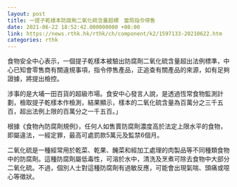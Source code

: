 ```yaml
---
layout: post
title: 一提子乾樣本防腐劑二氧化硫含量超標　當局指令停售
date: 2021-06-22 18:52:42.000000000 +08:00
link: https://news.rthk.hk/rthk/ch/component/k2/1597133-20210622.htm
categories: rthk
---
```


食物安全中心表示，一個提子乾樣本被驗出防腐劑二氧化硫含量超出法例標準，中心已知會零售商有關違規事項，指令停售產品，正追查有關產品的來源，如有足夠證據，將提出檢控。
 
涉事的是大埔一田百貨的超級市場。食安中心發言人說，是透過恆常食物監測計劃，檢取提子乾樣本作檢測，結果顯示，樣本的二氧化硫含量為百萬分之三千五百，超出法例上限的百萬分之一千五百。」

根據《食物內防腐劑規例》，任何人如售賣防腐劑濃度高於法定上限水平的食物，即屬違法，一經定罪，最高可處罰款5萬元及監禁6個月。
 
二氧化硫是一種經常用於乾菜、乾果、醃菜和經加工處理的肉製品等不同種類食物中的防腐劑。這種防腐劑屬低毒性，可溶於水中，清洗及烹煮可除去食物中大部分二氧化硫。不過，個別人士對這種防腐劑有過敏反應，可能會出現氣喘、頭痛或噁心等徵狀。
